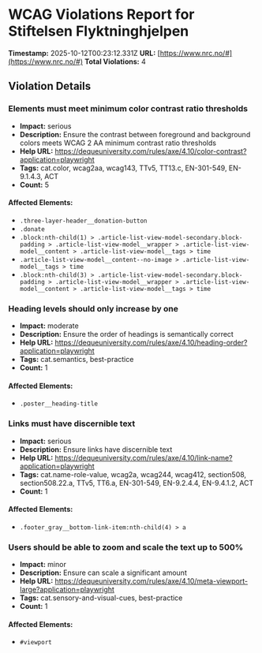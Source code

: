 # WCAG Violations Report for Stiftelsen Flyktninghjelpen

**Timestamp:** 2025-10-12T00:23:12.331Z
**URL:** [https://www.nrc.no/#](https://www.nrc.no/#)
**Total Violations:** 4

## Violation Details

### Elements must meet minimum color contrast ratio thresholds

- **Impact:** serious
- **Description:** Ensure the contrast between foreground and background colors meets WCAG 2 AA minimum contrast ratio thresholds
- **Help URL:** https://dequeuniversity.com/rules/axe/4.10/color-contrast?application=playwright
- **Tags:** cat.color, wcag2aa, wcag143, TTv5, TT13.c, EN-301-549, EN-9.1.4.3, ACT
- **Count:** 5

#### Affected Elements:

- `.three-layer-header__donation-button`
- `.donate`
- `.block:nth-child(1) > .article-list-view-model-secondary.block-padding > .article-list-view-model__wrapper > .article-list-view-model__content > .article-list-view-model__tags > time`
- `.article-list-view-model__content--no-image > .article-list-view-model__tags > time`
- `.block:nth-child(3) > .article-list-view-model-secondary.block-padding > .article-list-view-model__wrapper > .article-list-view-model__content > .article-list-view-model__tags > time`

### Heading levels should only increase by one

- **Impact:** moderate
- **Description:** Ensure the order of headings is semantically correct
- **Help URL:** https://dequeuniversity.com/rules/axe/4.10/heading-order?application=playwright
- **Tags:** cat.semantics, best-practice
- **Count:** 1

#### Affected Elements:

- `.poster__heading-title`

### Links must have discernible text

- **Impact:** serious
- **Description:** Ensure links have discernible text
- **Help URL:** https://dequeuniversity.com/rules/axe/4.10/link-name?application=playwright
- **Tags:** cat.name-role-value, wcag2a, wcag244, wcag412, section508, section508.22.a, TTv5, TT6.a, EN-301-549, EN-9.2.4.4, EN-9.4.1.2, ACT
- **Count:** 1

#### Affected Elements:

- `.footer_gray__bottom-link-item:nth-child(4) > a`

### Users should be able to zoom and scale the text up to 500%

- **Impact:** minor
- **Description:** Ensure <meta name="viewport"> can scale a significant amount
- **Help URL:** https://dequeuniversity.com/rules/axe/4.10/meta-viewport-large?application=playwright
- **Tags:** cat.sensory-and-visual-cues, best-practice
- **Count:** 1

#### Affected Elements:

- `#viewport`
